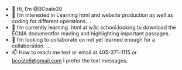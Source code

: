 - 👋 Hi, I’m @BCoate20
- 👀 I’m interested in Learning html and website production as well as coding for different operations....
- 🌱 I’m currently learning .html at w3c school.looking to download the ECMA documentfor reading and highlighting important passages. 
- 💞️ I’m looking to collaborate on  not yet learned enough for a collaboration.   ...
- 📫 How to reach me text or email at 405-371-1115 or bcoate6@gmail.com I prefer the text messages.  

<!---
BCoate20/BCoate20 is a ✨ special ✨ repository because its `README.md` (this file) appears on your GitHub profile.
You can click the Preview link to take a look at your changes. I needed to download github to be able to learn all this changed languagec since the 90  when I created my last website. 
--->
